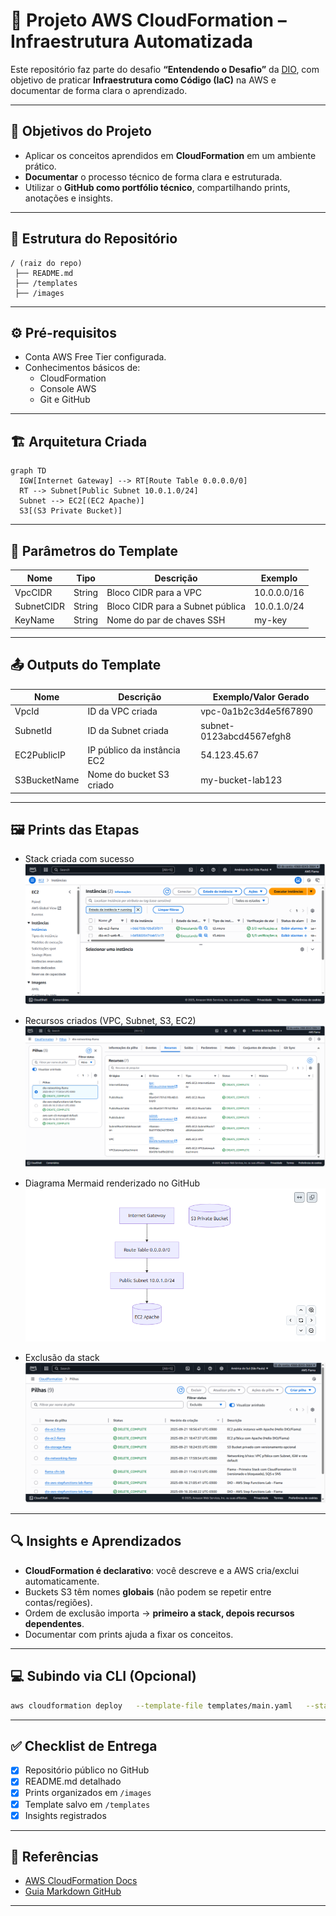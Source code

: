# 🚀 Projeto AWS CloudFormation – Infraestrutura Automatizada

Este repositório faz parte do desafio **“Entendendo o Desafio”** da [DIO](https://www.dio.me/), com objetivo de praticar **Infraestrutura como Código (IaC)** na AWS e documentar de forma clara o aprendizado.

---

## 📌 Objetivos do Projeto

- Aplicar os conceitos aprendidos em **CloudFormation** em um ambiente prático.  
- **Documentar** o processo técnico de forma clara e estruturada.  
- Utilizar o **GitHub como portfólio técnico**, compartilhando prints, anotações e insights.  

---

## 📂 Estrutura do Repositório

```
/ (raiz do repo)
 ├── README.md
 ├── /templates      
 ├── /images       
```

---

## ⚙️ Pré-requisitos

- Conta AWS Free Tier configurada.  
- Conhecimentos básicos de:
  - CloudFormation
  - Console AWS
  - Git e GitHub  

---

## 🏗️ Arquitetura Criada

```mermaid
graph TD
  IGW[Internet Gateway] --> RT[Route Table 0.0.0.0/0]
  RT --> Subnet[Public Subnet 10.0.1.0/24]
  Subnet --> EC2[(EC2 Apache)]
  S3[(S3 Private Bucket)]

```

---

## 📜 Parâmetros do Template

| Nome       | Tipo      | Descrição                                   | Exemplo           |
|------------|----------|-----------------------------------------------|-------------------|
| VpcCIDR    | String   | Bloco CIDR para a VPC                        | 10.0.0.0/16       |
| SubnetCIDR | String   | Bloco CIDR para a Subnet pública             | 10.0.1.0/24       |
| KeyName    | String   | Nome do par de chaves SSH                    | my-key            |

---

## 📤 Outputs do Template

| Nome           | Descrição                               | Exemplo/Valor Gerado         |
|----------------|-----------------------------------------|-------------------------------|
| VpcId          | ID da VPC criada                        | vpc-0a1b2c3d4e5f67890        |
| SubnetId       | ID da Subnet criada                     | subnet-0123abcd4567efgh8     |
| EC2PublicIP    | IP público da instância EC2             | 54.123.45.67                 |
| S3BucketName   | Nome do bucket S3 criado                | my-bucket-lab123             |

---

## 🖼️ Prints das Etapas

- Stack criada com sucesso  
  ![Stack criada](/images/stack_created_v2.png)

- Recursos criados (VPC, Subnet, S3, EC2)  
  ![Recursos](/images/resources_v2.png)

 - Diagrama Mermaid renderizado no GitHub
   ![Diagrama Mermaid](/images/diagram_mermaid.png)


- Exclusão da stack  
  ![Delete Complete](/images/delete_complete_v2.png)

---

## 🔍 Insights e Aprendizados

- **CloudFormation é declarativo**: você descreve e a AWS cria/exclui automaticamente.  
- Buckets S3 têm nomes **globais** (não podem se repetir entre contas/regiões).  
- Ordem de exclusão importa → **primeiro a stack, depois recursos dependentes**.  
- Documentar com prints ajuda a fixar os conceitos.  

---

## 💻 Subindo via CLI (Opcional)

```bash
aws cloudformation deploy   --template-file templates/main.yaml   --stack-name cloudformation-lab   --capabilities CAPABILITY_IAM
```

---

## ✅ Checklist de Entrega

- [x] Repositório público no GitHub  
- [x] README.md detalhado  
- [x] Prints organizados em `/images`  
- [x] Template salvo em `/templates`  
- [x] Insights registrados  

---

## 📎 Referências

- [AWS CloudFormation Docs](https://docs.aws.amazon.com/cloudformation/)  
- [Guia Markdown GitHub](https://docs.github.com/pt/get-started/writing-on-github)  

---
